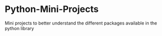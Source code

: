 # Python-Mini-Projects
Mini projects to better understand the different packages available in the python library
